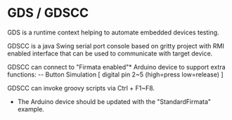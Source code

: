 GDS / GDSCC
=====
GDS is a runtime context helping to automate embedded devices testing.

GDSCC is a java Swing serial port console based on gritty project with RMI enabled interface that can be used to communicate with target device.

GDSCC can connect to "Firmata enabled"* Arduino device to support extra functions:
    --  Button Simulation [ digital pin 2~5 (high=press low=release) ]

GDSCC can invoke groovy scripts via Ctrl + F1~F8.

* The Arduino device should be updated with the "StandardFirmata" example.
